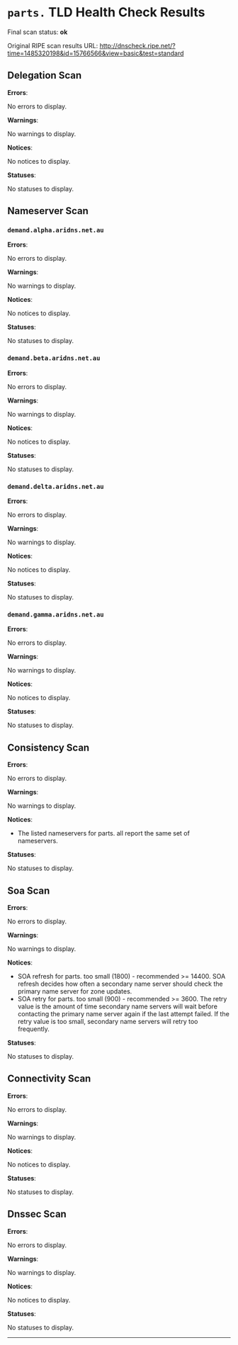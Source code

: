 # `parts.` TLD Health Check Results

Final scan status: **ok** 

Original RIPE scan results URL: http://dnscheck.ripe.net/?time=1485320198&id=15766566&view=basic&test=standard

## Delegation Scan

**Errors**:

No errors to display.

**Warnings**:

No warnings to display.

**Notices**:

No notices to display.

**Statuses**:

No statuses to display.

## Nameserver Scan

### `demand.alpha.aridns.net.au`

**Errors**:

No errors to display.

**Warnings**:

No warnings to display.

**Notices**:

No notices to display.

**Statuses**:

No statuses to display.

### `demand.beta.aridns.net.au`

**Errors**:

No errors to display.

**Warnings**:

No warnings to display.

**Notices**:

No notices to display.

**Statuses**:

No statuses to display.

### `demand.delta.aridns.net.au`

**Errors**:

No errors to display.

**Warnings**:

No warnings to display.

**Notices**:

No notices to display.

**Statuses**:

No statuses to display.

### `demand.gamma.aridns.net.au`

**Errors**:

No errors to display.

**Warnings**:

No warnings to display.

**Notices**:

No notices to display.

**Statuses**:

No statuses to display.

## Consistency Scan

**Errors**:

No errors to display.

**Warnings**:

No warnings to display.

**Notices**:

* The listed nameservers for parts. all report the same set of nameservers.

**Statuses**:

No statuses to display.

## Soa Scan

**Errors**:

No errors to display.

**Warnings**:

No warnings to display.

**Notices**:

* SOA refresh for parts. too small (1800) - recommended >= 14400. SOA refresh decides how often a secondary name server should check the primary name server for zone updates.
* SOA retry for parts. too small (900) - recommended >= 3600. The retry value is the amount of time secondary name servers will wait before contacting the primary name server again if the last attempt failed. If the retry value is too small, secondary name servers will retry too frequently.

**Statuses**:

No statuses to display.

## Connectivity Scan

**Errors**:

No errors to display.

**Warnings**:

No warnings to display.

**Notices**:

No notices to display.

**Statuses**:

No statuses to display.

## Dnssec Scan

**Errors**:

No errors to display.

**Warnings**:

No warnings to display.

**Notices**:

No notices to display.

**Statuses**:

No statuses to display.


---
